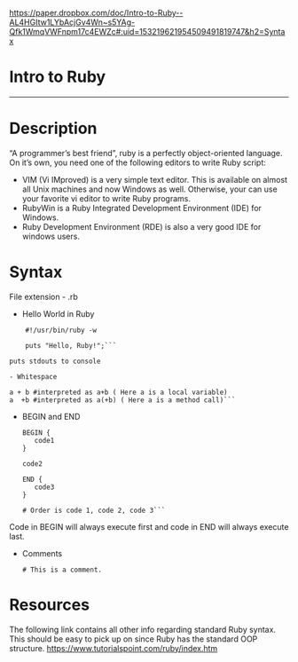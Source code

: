 https://paper.dropbox.com/doc/Intro-to-Ruby--AL4HGItw1LYbAcjGv4Wn~s5YAg-Qfk1WmqVWFnpm17c4EWZc#:uid=153219621954509491819747&h2=Syntax

# Intro to Ruby

----------


# Description

“A programmer’s best friend”, ruby is a perfectly object-oriented language. On it’s own, you need one of the following editors to write Ruby script:


- VIM (Vi IMproved) is a very simple text editor. This is available on almost all Unix machines and now Windows as well. Otherwise, your can use your favorite vi editor to write Ruby programs.
- RubyWin is a Ruby Integrated Development Environment (IDE) for Windows.
- Ruby Development Environment (RDE) is also a very good IDE for windows users.


# Syntax

File extension - .rb

- Hello World in Ruby

```
    #!/usr/bin/ruby -w
    
    puts "Hello, Ruby!";```

puts stdouts to console

- Whitespace

```
    a + b #interpreted as a+b ( Here a is a local variable)
    a  +b #interpreted as a(+b) ( Here a is a method call)```

- BEGIN and END
    
    ```
    BEGIN {
       code1
    }
    
    code2
    
    END {
       code3
    }
    
    # Order is code 1, code 2, code 3```

Code in BEGIN will always execute first and code in END will always execute last.

- Comments

    ```# This is a comment.```


# Resources

The following link contains all other info regarding standard Ruby syntax. This should be easy to pick up on since Ruby has the standard OOP structure.
https://www.tutorialspoint.com/ruby/index.htm

